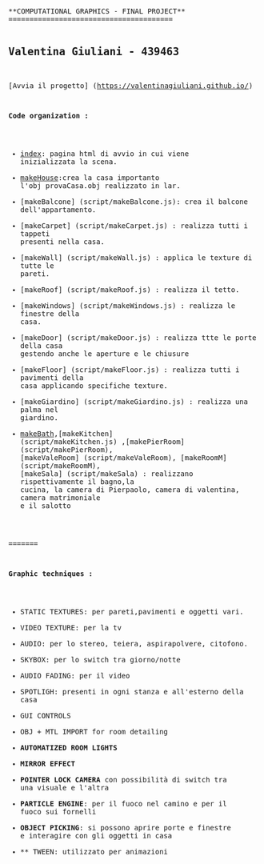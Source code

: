 
<!-- saved from url=(0081)https://raw.githubusercontent.com/cvdlab-cg/438541/master/final-project/Readme.md -->
<html><head><meta http-equiv="Content-Type" content="text/html; charset=UTF-8"></head><body><pre style="word-wrap: break-word; white-space: pre-wrap;">**COMPUTATIONAL GRAPHICS - FINAL PROJECT**
=======================================

Valentina Giuliani - 439463
--------------------------

[Avvia il progetto] (https://valentinagiuliani.github.io/)

**Code organization :**

* [index](index.html): pagina html di avvio in cui viene inizializzata la scena.
* [makeHouse](script/makeHouse.js):crea la casa importanto l'obj provaCasa.obj realizzato in lar.
* [makeBalcone] (script/makeBalcone.js): crea il balcone dell'appartamento.
* [makeCarpet] (script/makeCarpet.js) : realizza tutti i tappeti presenti nella casa.
* [makeWall] (script/makeWall.js) : applica le texture di tutte le pareti.
* [makeRoof] (script/makeRoof.js) : realizza il tetto.
* [makeWindows] (script/makeWindows.js) : realizza le finestre della casa.
* [makeDoor] (script/makeDoor.js) : realizza ttte le porte della casa gestendo anche le aperture e le chiusure
* [makeFloor] (script/makeFloor.js) : realizza tutti i pavimenti della casa applicando specifiche texture.
* [makeGiardino] (script/makeGiardino.js) : realizza una palma nel giardino.
* [makeBath](script/makeBath.js),[makeKitchen] (script/makeKitchen.js) ,[makePierRoom] (script/makePierRoom), [makeValeRoom] (script/makeValeRoom), [makeRoomM] (script/makeRoomM), [makeSala] (script/makeSala) : realizzano rispettivamente il bagno,la cucina, la camera di Pierpaolo, camera di valentina, camera matrimoniale e il salotto

=======

**Graphic techniques :**

* STATIC TEXTURES: per pareti,pavimenti e oggetti vari.
* VIDEO TEXTURE: per la tv
* AUDIO: per lo stereo, teiera, aspirapolvere, citofono.
* SKYBOX: per lo switch tra giorno/notte
* AUDIO FADING: per il video
* SPOTLIGH: presenti in ogni stanza e all'esterno della casa
* GUI CONTROLS
* OBJ + MTL IMPORT for room detailing
* **AUTOMATIZED ROOM LIGHTS** 
* **MIRROR EFFECT** 
* **POINTER LOCK CAMERA**  con possibilità di switch tra una visuale e l'altra
* **PARTICLE ENGINE**: per il fuoco nel camino e per il fuoco sui fornelli
* **OBJECT PICKING**: si possono aprire porte e finestre e interagire con gli oggetti in casa
* ** TWEEN: utilizzato per animazioni

</pre></body></html>